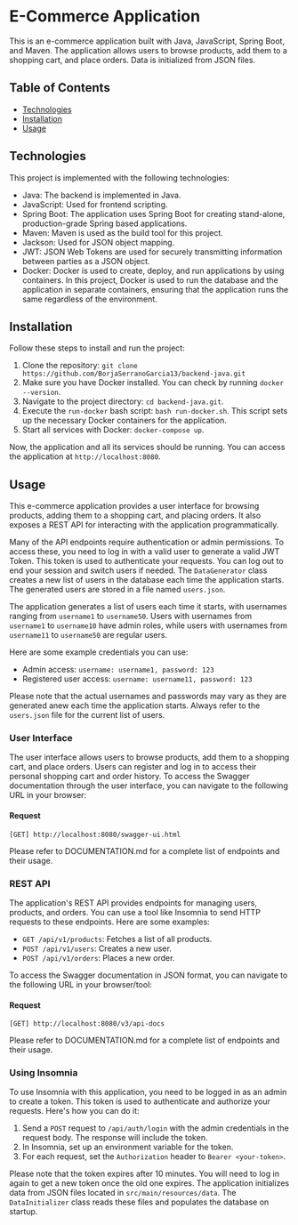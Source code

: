 # E-Commerce Application

This is an e-commerce application built with Java, JavaScript, Spring Boot, and Maven. The application allows users to browse products, add them to a shopping cart, and place orders. Data is initialized from JSON files.

## Table of Contents

- [Technologies](#technologies)
- [Installation](#installation)
- [Usage](#usage)

## Technologies

This project is implemented with the following technologies:

- Java: The backend is implemented in Java.
- JavaScript: Used for frontend scripting.
- Spring Boot: The application uses Spring Boot for creating stand-alone, production-grade Spring based applications.
- Maven: Maven is used as the build tool for this project.
- Jackson: Used for JSON object mapping.
- JWT: JSON Web Tokens are used for securely transmitting information between parties as a JSON object.
- Docker: Docker is used to create, deploy, and run applications by using containers. In this project, Docker is used to run the database and the application in separate containers, ensuring that the application runs the same regardless of the environment.

## Installation

Follow these steps to install and run the project:

1. Clone the repository: `git clone https://github.com/BorjaSerranoGarcia13/backend-java.git`
2. Make sure you have Docker installed. You can check by running `docker --version`.
3. Navigate to the project directory: `cd backend-java.git`.
4. Execute the `run-docker` bash script: `bash run-docker.sh`. This script sets up the necessary Docker containers for the application.
5. Start all services with Docker: `docker-compose up`.

Now, the application and all its services should be running. You can access the application at `http://localhost:8080`.

## Usage

This e-commerce application provides a user interface for browsing products, adding them to a shopping cart, and placing orders. It also exposes a REST API for interacting with the application programmatically.

Many of the API endpoints require authentication or admin permissions. To access these, you need to log in with a valid user to generate a valid JWT Token. 
This token is used to authenticate your requests. You can log out to end your session and switch users if needed. 
The `DataGenerator` class creates a new list of users in the database each time the application starts. 
The generated users are stored in a file named `users.json`.

The application generates a list of users each time it starts, with usernames ranging from `username1` to `username50`. Users with usernames from `username1` to `username10` have admin roles, while users with usernames from `username11` to `username50` are regular users.


Here are some example credentials you can use:

- Admin access: `username: username1, password: 123`
- Registered user access: `username: username11, password: 123`

Please note that the actual usernames and passwords may vary as they are generated anew each time the application starts. Always refer to the `users.json` file for the current list of users.

### User Interface

The user interface allows users to browse products, add them to a shopping cart, and place orders. Users can register and log in to access their personal shopping cart and order history.
To access the Swagger documentation through the user interface, you can navigate to the following URL in your browser:
#### Request
```
[GET] http://localhost:8080/swagger-ui.html
```
Please refer to DOCUMENTATION.md for a complete list of endpoints and their usage.

### REST API

The application's REST API provides endpoints for managing users, products, and orders. You can use a tool like Insomnia to send HTTP requests to these endpoints. Here are some examples:

- `GET /api/v1/products`: Fetches a list of all products.
- `POST /api/v1/users`: Creates a new user.
- `POST /api/v1/orders`: Places a new order.

To access the Swagger documentation in JSON format, you can navigate to the following URL in your browser/tool:
#### Request
```
[GET] http://localhost:8080/v3/api-docs
```

Please refer to DOCUMENTATION.md for a complete list of endpoints and their usage.

### Using Insomnia

To use Insomnia with this application, you need to be logged in as an admin to create a token. This token is used to authenticate and authorize your requests. Here's how you can do it:

1. Send a `POST` request to `/api/auth/login` with the admin credentials in the request body. The response will include the token.
2. In Insomnia, set up an environment variable for the token.
3. For each request, set the `Authorization` header to `Bearer <your-token>`.

Please note that the token expires after 10 minutes. You will need to log in again to get a new token once the old one expires.
The application initializes data from JSON files located in `src/main/resources/data`. The `DataInitializer` class reads these files and populates the database on startup.
